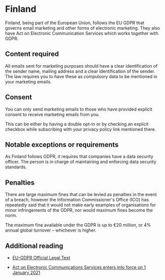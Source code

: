 # Finland

Finland, being part of the European Union, follows the EU GDPR that governs email marketing and other forms of electronic marketing. They also have Act on Electronic Communication Services which works together with GDPR.

## Content required

All emails sent for marketing purposes should have a clear identification of the sender name, mailing address and a clear identification of the sender. The law requires you to have these as compulsory data to be mentioned in your marketing emails.

## Consent

You can only send marketing emails to those who have provided explicit consent to receive marketing emails from you.

This can be either by having a double opt-in or by checking an explicit checkbox while subscribing with your privacy policy link mentioned there.

## Notable exceptions or requirements

As Finland follows GDPR, it requires that companies have a data security officer. The person is in charge of maintaining and enforcing data security standards.

## Penalties

There are large maximum fines that can be levied as penalties in the event of a breach, however the Information Commissioner's Office (ICO) has repeatedly said that it would not make early examples of organisations for minor infringements of the GDPR, nor would maximum fines become the norm.

The maximum fine available under the GDPR is up to €20 million, or 4% annual global turnover – whichever is higher.

## Additional reading

- [EU-GDPR Official Legal Text](https://gdpr-info.eu/)

- [Act on Electronic Communications Services enters into force on 1 January 2021](https://valtioneuvosto.fi/en/-/act-on-electronic-communications-services-enters-into-force-on-1-january-2021)
